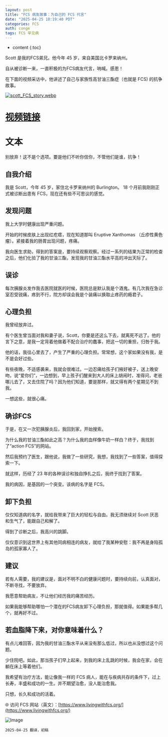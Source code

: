 ```yaml
---
layout: post
title: "FCS 病友故事：为自己的 FCS 代言"
date: "2025-04-25 10:19:40 PDT"
categories: FCS
auth: conge
tags: FCS 罕见病
---
```

* content
{:toc}

Scott 是我的FCS弟兄。他今年 45 岁，来自美国北卡罗来纳州。

自从被诊断一来，一直积极的为FCS病友代言，呐喊。感恩！

在下面的视频采访中，他讲述了自己与家族性高甘油三酯症（也就是 FCS) 的抗争故事。





[![scott_FCS_story.webp](https://s2.loli.net/2025/04/26/X5NgFwziLsjk2A1.webp) ](https://player.vimeo.com/video/1078036582)

# [视频链接](https://player.vimeo.com/video/1078036582)

# 文本

别放弃！这不是个选项。要是他们不听你信你，不管他们是谁，抗争！

## 自我介绍

我是 Scott，今年 45 岁，家住北卡罗来纳州的 Burlington。 18 个月前我刚刚正式被诊断出患有 FCS，现在还有些不可思议的感觉。

## 发现问题

我上大学时健康出现严重问题。

开始的时候皮肤上出现红疙瘩，现在知道那叫 Eruptive Xanthomas （丘疹性黄色瘤）。紧接着我的肠胃出现问题，疼痛。

我向医生求助，得到的答案是，要持续观察观察。经过一系列的结果为正常的检查之后，他们化验了我的甘油三酯，发现我的甘油三酯水平高的冲出天际了。

## 误诊

每次胰腺炎发作我去医院就医的时候，医院总是默认我是个酒鬼。有几次我在急诊室忍受锐痛，疼到不行，院方却误会我是个装痛以换取止疼药的瘾君子。

## 心理负担

我曾经放弃过。

有个医生曾当面对我和妻子说，Scott，你要是还这么下去，就离死不远了。他的言下之意，是我一定背着他做着不配合治疗的蠢事，把这一切的重担，归咎于我。

他的话，我往心里去了，产生了严重的心理负担。常常想，这个家如果没有我，是不是会好过些。

有些夜晚，不适感袭来，我就会很难过。一边忍痛给孩子们掖好被子，送上晚安吻，说“爱你们”，一边想到，早上孩子们醒来到大人的床上胡闹时，准得问，老爸哪儿去了，又去住院了吗？因为他们知道，要是那样，就又得有两个星期见不到我。

一想这些，就很心痛。

## 确诊FCS

于是，在又一次犯胰腺炎后，我回到家，开始搜索。

为什么我的甘油三酯如此之高？为什么我的血样像牛奶一样白？终于，我找到了“action FCS”的网站。

然后我预约了医生，跟他说，我做了一些研究，我想，我找到了一些答案，值得探索一下。

就这样，历经了 23 年的各种误诊和独自挣扎之后，我终于找到了答案。

我的病因，是基因的一个突变。该病的名字是 FCS。

## 卸下负担

仅仅知道病的名字，就给我带来了巨大的轻松与自由。我无须继续对 Scott 厌恶和生气了，能跟自己和解了。

得到了诊断之后，我高兴的跳脚。

仅仅意识到这世界上有其他同病相连的病友，就给了我某种安慰：我不再是身陷孤岛的孤家寡人了。

## 建议

若有人需要，我的建议是，面对不明不白的健康问题时，要持续向前，认真面对，不断寻找，不要放弃。

我愿意帮助病友，不让他们经历我的痛苦经历。

如果我能够帮助哪怕一个潜在的FCS病友卸下心理负担，那就值得。如果能多帮几个，就再好不过。

## 若血脂降下来，对你意味着什么？

有点儿难回答，因为我的甘油三酯水平从来没有那么低过，所以也从没想过这个问题。

少住院吧。如此，那当孩子们早上起来，到我的床上乱跳的时候，我会在家，会在躺在床上等着他们。

我希望有治疗方法，能让像我一样的 FCS 病人，能在与疾病共存的条件下，过上长寿，丰盛和成功的一生。并不期望治愈，没人能治愈我。

只想，长久和成功的活着。

🌐 访问 FCS 网站（英文）：[https://www.livingwithfcs.org/](https://www.livingwithfcs.org/)  

![Image](https://d2dgo7ivtbkyn1.cloudfront.net/images/livingwithfcs/Hortizontal_NFG.jpg)

```
2025-04-25 翻译，初稿  
```
